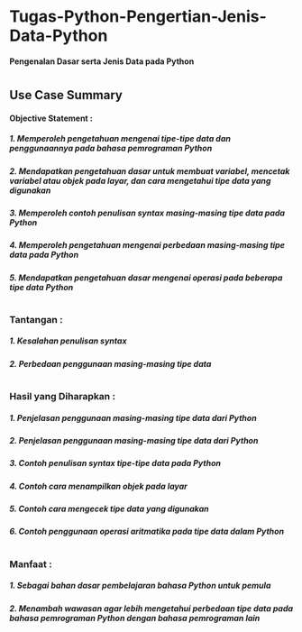# Tugas-Python-Pengertian-Jenis-Data-Python
#### Pengenalan Dasar serta Jenis Data pada Python
#
## Use Case Summary
#### Objective Statement :
##### 1. Memperoleh pengetahuan mengenai tipe-tipe data dan penggunaannya pada bahasa pemrograman Python
##### 2. Mendapatkan pengetahuan dasar untuk membuat variabel, mencetak variabel atau objek pada layar, dan cara mengetahui tipe data yang digunakan
##### 3. Memperoleh contoh penulisan syntax masing-masing tipe data pada Python
##### 4. Memperoleh pengetahuan mengenai perbedaan masing-masing tipe data pada Python
##### 5. Mendapatkan pengetahuan dasar mengenai operasi pada beberapa tipe data Python
#
### Tantangan :
##### 1. Kesalahan penulisan syntax
##### 2. Perbedaan penggunaan masing-masing tipe data
#
### Hasil yang Diharapkan :
##### 1. Penjelasan penggunaan masing-masing tipe data dari Python
##### 2. Penjelasan penggunaan masing-masing tipe data dari Python
##### 3. Contoh penulisan syntax tipe-tipe data pada Python
##### 4. Contoh cara menampilkan objek pada layar
##### 5. Contoh cara mengecek tipe data yang digunakan
##### 6. Contoh penggunaan operasi aritmatika pada tipe data dalam Python
#
### Manfaat :
##### 1. Sebagai bahan dasar pembelajaran bahasa Python untuk pemula
##### 2. Menambah wawasan agar lebih mengetahui perbedaan tipe data pada bahasa pemrograman Python dengan bahasa pemrograman lain
